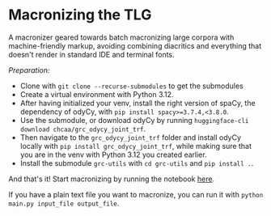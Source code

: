 # Macronizing the TLG

A macronizer geared towards batch macronizing large corpora with machine-friendly markup, avoiding combining diacritics and everything that doesn't render in standard IDE and terminal fonts.

*Preparation:*
- Clone with `git clone --recurse-submodules` to get the submodules
- Create a virtual environment with Python 3.12.
- After having initialized your venv, install the right version of spaCy, the dependency of odyCy, with `pip install spacy>=3.7.4,<3.8.0`.
- Use the submodule, or download odyCy by running `huggingface-cli download chcaa/grc_odycy_joint_trf`.
- Then navigate to the `grc_odycy_joint_trf` folder and install odyCy locally with `pip install grc_odycy_joint_trf`, while making sure that you are in the venv with Python 3.12 you created earlier. 
- Install the submodule `grc-utils` with `cd grc-utils` and `pip install .`.

And that's it! Start macronizing by running the notebook [here](macronize.ipynb).

If you have a plain text file you want to macronize, you can run it with `python main.py input_file output_file`.
